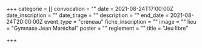 +++
categorie = []
convocation = ""
date = 2021-08-24T17:00:00Z
date_inscription = ""
date_tirage = ""
description = ""
end_date = 2021-08-24T20:00:00Z
event_type = "creneau"
fiche_inscription = ""
image = ""
lieu = "Gymnase Jean Maréchal"
poster = ""
reglement = ""
title = "Jeu libre"

+++
